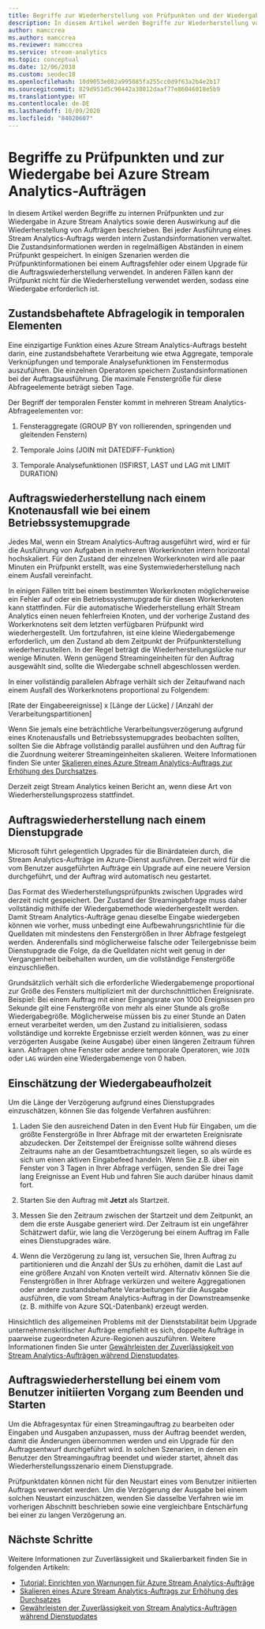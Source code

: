 ```yaml
---
title: Begriffe zur Wiederherstellung von Prüfpunkten und der Wiedergabe in Azure Stream Analytics
description: In diesem Artikel werden Begriffe zur Wiederherstellung von Prüfpunkten und Wiedergabeaufträgen in Azure Stream Analytics beschrieben.
author: mamccrea
ms.author: mamccrea
ms.reviewer: mamccrea
ms.service: stream-analytics
ms.topic: conceptual
ms.date: 12/06/2018
ms.custom: seodec18
ms.openlocfilehash: 10d9053e082a995085fa255cc0d9f63a2b4e2b17
ms.sourcegitcommit: 829d951d5c90442a38012daaf77e86046018e5b9
ms.translationtype: HT
ms.contentlocale: de-DE
ms.lasthandoff: 10/09/2020
ms.locfileid: "84020607"
---
```

# <a name="checkpoint-and-replay-concepts-in-azure-stream-analytics-jobs"></a>Begriffe zu Prüfpunkten und zur Wiedergabe bei Azure Stream Analytics-Aufträgen
In diesem Artikel werden Begriffe zu internen Prüfpunkten und zur Wiedergabe in Azure Stream Analytics sowie deren Auswirkung auf die Wiederherstellung von Aufträgen beschrieben. Bei jeder Ausführung eines Stream Analytics-Auftrags werden intern Zustandsinformationen verwaltet. Die Zustandsinformationen werden in regelmäßigen Abständen in einem Prüfpunkt gespeichert. In einigen Szenarien werden die Prüfpunktinformationen bei einem Auftragsfehler oder einem Upgrade für die Auftragswiederherstellung verwendet. In anderen Fällen kann der Prüfpunkt nicht für die Wiederherstellung verwendet werden, sodass eine Wiedergabe erforderlich ist.

## <a name="stateful-query-logicin-temporal-elements"></a>Zustandsbehaftete Abfragelogik in temporalen Elementen
Eine einzigartige Funktion eines Azure Stream Analytics-Auftrags besteht darin, eine zustandsbehaftete Verarbeitung wie etwa Aggregate, temporale Verknüpfungen und temporale Analysefunktionen im Fenstermodus auszuführen. Die einzelnen Operatoren speichern Zustandsinformationen bei der Auftragsausführung. Die maximale Fenstergröße für diese Abfrageelemente beträgt sieben Tage. 

Der Begriff der temporalen Fenster kommt in mehreren Stream Analytics-Abfrageelementen vor:
1. Fensteraggregate (GROUP BY von rollierenden, springenden und gleitenden Fenstern)

2. Temporale Joins (JOIN mit DATEDIFF-Funktion)

3. Temporale Analysefunktionen (ISFIRST, LAST und LAG mit LIMIT DURATION)


## <a name="job-recovery-from-node-failure-including-os-upgrade"></a>Auftragswiederherstellung nach einem Knotenausfall wie bei einem Betriebssystemupgrade
Jedes Mal, wenn ein Stream Analytics-Auftrag ausgeführt wird, wird er für die Ausführung von Aufgaben in mehreren Workerknoten intern horizontal hochskaliert. Für den Zustand der einzelnen Workerknoten wird alle paar Minuten ein Prüfpunkt erstellt, was eine Systemwiederherstellung nach einem Ausfall vereinfacht.

In einigen Fällen tritt bei einem bestimmten Workerknoten möglicherweise ein Fehler auf oder ein Betriebssystemupgrade für diesen Workerknoten kann stattfinden. Für die automatische Wiederherstellung erhält Stream Analytics einen neuen fehlerfreien Knoten, und der vorherige Zustand des Workerknotens seit dem letzten verfügbaren Prüfpunkt wird wiederhergestellt. Um fortzufahren, ist eine kleine Wiedergabemenge erforderlich, um den Zustand ab dem Zeitpunkt der Prüfpunkterstellung wiederherzustellen. In der Regel beträgt die Wiederherstellungslücke nur wenige Minuten. Wenn genügend Streamingeinheiten für den Auftrag ausgewählt sind, sollte die Wiedergabe schnell abgeschlossen werden. 

In einer vollständig parallelen Abfrage verhält sich der Zeitaufwand nach einem Ausfall des Workerknotens proportional zu Folgendem:

[Rate der Eingabeereignisse] x [Länge der Lücke] / [Anzahl der Verarbeitungspartitionen]

Wenn Sie jemals eine beträchtliche Verarbeitungsverzögerung aufgrund eines Knotenausfalls und Betriebssystemupgrades beobachten sollten, sollten Sie die Abfrage vollständig parallel ausführen und den Auftrag für die Zuordnung weiterer Streamingeinheiten skalieren. Weitere Informationen finden Sie unter [Skalieren eines Azure Stream Analytics-Auftrags zur Erhöhung des Durchsatzes](stream-analytics-scale-jobs.md).

Derzeit zeigt Stream Analytics keinen Bericht an, wenn diese Art von Wiederherstellungsprozess stattfindet.

## <a name="job-recovery-from-a-service-upgrade"></a>Auftragswiederherstellung nach einem Dienstupgrade 
Microsoft führt gelegentlich Upgrades für die Binärdateien durch, die Stream Analytics-Aufträge im Azure-Dienst ausführen. Derzeit wird für die vom Benutzer ausgeführten Aufträge ein Upgrade auf eine neuere Version durchgeführt, und der Auftrag wird automatisch neu gestartet. 

Das Format des Wiederherstellungsprüfpunkts zwischen Upgrades wird derzeit nicht gespeichert. Der Zustand der Streamingabfrage muss daher vollständig mithilfe der Wiedergabemethode wiederhergestellt werden. Damit Stream Analytics-Aufträge genau dieselbe Eingabe wiedergeben können wie vorher, muss unbedingt eine Aufbewahrungsrichtlinie für die Quelldaten mit mindestens den Fenstergrößen in Ihrer Abfrage festgelegt werden. Anderenfalls sind möglicherweise falsche oder Teilergebnisse beim Dienstupgrade die Folge, da die Quelldaten nicht weit genug in der Vergangenheit beibehalten wurden, um die vollständige Fenstergröße einzuschließen.

Grundsätzlich verhält sich die erforderliche Wiedergabemenge proportional zur Größe des Fensters multipliziert mit der durchschnittlichen Ereignisrate. Beispiel: Bei einem Auftrag mit einer Eingangsrate von 1000 Ereignissen pro Sekunde gilt eine Fenstergröße von mehr als einer Stunde als große Wiedergabegröße. Möglicherweise müssen bis zu einer Stunde an Daten erneut verarbeitet werden, um den Zustand zu initialisieren, sodass vollständige und korrekte Ergebnisse erzielt werden können, was zu einer verzögerten Ausgabe (keine Ausgabe) über einen längeren Zeitraum führen kann. Abfragen ohne Fenster oder andere temporale Operatoren, wie `JOIN` oder `LAG` würden eine Wiedergabemenge von 0 haben.

## <a name="estimate-replay-catch-up-time"></a>Einschätzung der Wiedergabeaufholzeit
Um die Länge der Verzögerung aufgrund eines Dienstupgrades einzuschätzen, können Sie das folgende Verfahren ausführen:

1. Laden Sie den ausreichend Daten in den Event Hub für Eingaben, um die größte Fenstergröße in Ihrer Abfrage mit der erwarteten Ereignisrate abzudecken. Der Zeitstempel der Ereignisse sollte während dieses Zeitraums nahe an der Gesamtbetrachtungszeit liegen, so als würde es sich um einen aktiven Eingabefeed handeln. Wenn Sie z.B. über ein Fenster von 3 Tagen in Ihrer Abfrage verfügen, senden Sie drei Tage lang Ereignisse an Event Hub und fahren Sie auch darüber hinaus damit fort. 

2. Starten Sie den Auftrag mit **Jetzt** als Startzeit. 

3. Messen Sie den Zeitraum zwischen der Startzeit und dem Zeitpunkt, an dem die erste Ausgabe generiert wird. Der Zeitraum ist ein ungefährer Schätzwert dafür, wie lang die Verzögerung bei einem Auftrag im Falle eines Dienstupgrades wäre.

4. Wenn die Verzögerung zu lang ist, versuchen Sie, Ihren Auftrag zu partitionieren und die Anzahl der SUs zu erhöhen, damit die Last auf eine größere Anzahl von Knoten verteilt wird. Alternativ können Sie die Fenstergrößen in Ihrer Abfrage verkürzen und weitere Aggregationen oder andere zustandsbehaftete Verarbeitungen für die Ausgabe ausführen, die vom Stream Analytics-Auftrag in der Downstreamsenke (z. B. mithilfe von Azure SQL-Datenbank) erzeugt werden.

Hinsichtlich des allgemeinen Problems mit der Dienststabilität beim Upgrade unternehmenskritischer Aufträge empfiehlt es sich, doppelte Aufträge in paarweise zugeordneten Azure-Regionen auszuführen. Weitere Informationen finden Sie unter [Gewährleisten der Zuverlässigkeit von Stream Analytics-Aufträgen während Dienstupdates](stream-analytics-job-reliability.md).

## <a name="job-recovery-from-a-user-initiated-stop-and-start"></a>Auftragswiederherstellung bei einem vom Benutzer initiierten Vorgang zum Beenden und Starten
Um die Abfragesyntax für einen Streamingauftrag zu bearbeiten oder Eingaben und Ausgaben anzupassen, muss der Auftrag beendet werden, damit die Änderungen übernommen werden und ein Upgrade für den Auftragsentwurf durchgeführt wird. In solchen Szenarien, in denen ein Benutzer den Streamingauftrag beendet und wieder startet, ähnelt das Wiederherstellungsszenario einem Dienstupgrade. 

Prüfpunktdaten können nicht für den Neustart eines vom Benutzer initiierten Auftrags verwendet werden. Um die Verzögerung der Ausgabe bei einem solchen Neustart einzuschätzen, wenden Sie dasselbe Verfahren wie im vorherigen Abschnitt beschrieben sowie eine vergleichbare Entschärfung bei einer zu langen Verzögerung an.

## <a name="next-steps"></a>Nächste Schritte
Weitere Informationen zur Zuverlässigkeit und Skalierbarkeit finden Sie in folgenden Artikeln:
- [Tutorial: Einrichten von Warnungen für Azure Stream Analytics-Aufträge](stream-analytics-set-up-alerts.md)
- [Skalieren eines Azure Stream Analytics-Auftrags zur Erhöhung des Durchsatzes](stream-analytics-scale-jobs.md)
- [Gewährleisten der Zuverlässigkeit von Stream Analytics-Aufträgen während Dienstupdates](stream-analytics-job-reliability.md)
